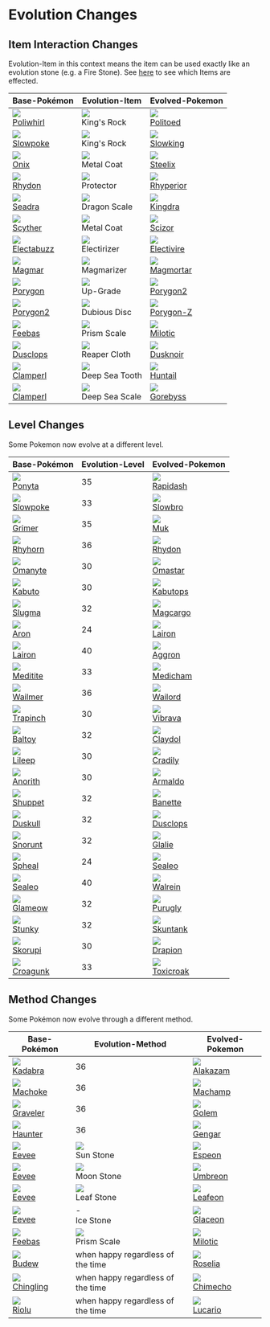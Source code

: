 # Evolution Changes

## Item Interaction Changes

Evolution-Item in this context means the item can be used exactly like an evolution stone (e.g. a Fire Stone). See [here](item_changes.md#Modified_Items) to see which Items are effected.

Base-Pokémon              | Evolution-Item                          | Evolved-Pokemon
---                       | ---                                     | ---
![][061]<br> [Poliwhirl]  | ![][kings-rock]<br>      King's Rock    | ![][186]<br> [Politoed]
![][079]<br> [Slowpoke]   | ![][kings-rock]<br>      King's Rock    | ![][199]<br> [Slowking]
![][095]<br> [Onix]       | ![][metal-coat]<br>      Metal Coat     | ![][208]<br> [Steelix]
![][112]<br> [Rhydon]     | ![][protector]<br>       Protector      | ![][464]<br> [Rhyperior]
![][117]<br> [Seadra]     | ![][dragon-scale]<br>    Dragon Scale   | ![][230]<br> [Kingdra]
![][123]<br> [Scyther]    | ![][metal-coat]<br>      Metal Coat     | ![][212]<br> [Scizor]
![][125]<br> [Electabuzz] | ![][electirizer]<br>     Electirizer    | ![][466]<br> [Electivire]
![][126]<br> [Magmar]     | ![][magmarizer]<br>      Magmarizer     | ![][467]<br> [Magmortar]
![][137]<br> [Porygon]    | ![][up-grade]<br>        Up-Grade       | ![][233]<br> [Porygon2]
![][233]<br> [Porygon2]   | ![][dubious-disc]<br>    Dubious Disc   | ![][474]<br> [Porygon-Z]
![][349]<br> [Feebas]     | ![][prism-scale]<br>     Prism Scale    | ![][350]<br> [Milotic]
![][356]<br> [Dusclops]   | ![][reaper-cloth]<br>    Reaper Cloth   | ![][477]<br> [Dusknoir]
![][366]<br> [Clamperl]   | ![][deep-sea-scale]<br>  Deep Sea Tooth | ![][367]<br> [Huntail]
![][366]<br> [Clamperl]   | ![][deep-sea-tooth]<br>  Deep Sea Scale | ![][368]<br> [Gorebyss]


## Level Changes

Some Pokemon now evolve at a different level.

Base-Pokémon            | Evolution-Level | Evolved-Pokemon
---                     | ---             | ---
![][077]<br> [Ponyta]   | 35              | ![][078]<br> [Rapidash]
![][079]<br> [Slowpoke] | 33              | ![][080]<br> [Slowbro]
![][088]<br> [Grimer]   | 35              | ![][089]<br> [Muk]
![][111]<br> [Rhyhorn]  | 36              | ![][112]<br> [Rhydon]
![][138]<br> [Omanyte]  | 30              | ![][139]<br> [Omastar]
![][140]<br> [Kabuto]   | 30              | ![][141]<br> [Kabutops]
![][218]<br> [Slugma]   | 32              | ![][219]<br> [Magcargo]
![][304]<br> [Aron]     | 24              | ![][305]<br> [Lairon]
![][305]<br> [Lairon]   | 40              | ![][306]<br> [Aggron]
![][307]<br> [Meditite] | 33              | ![][308]<br> [Medicham]
![][320]<br> [Wailmer]  | 36              | ![][321]<br> [Wailord]
![][328]<br> [Trapinch] | 30              | ![][329]<br> [Vibrava]
![][343]<br> [Baltoy]   | 32              | ![][344]<br> [Claydol]
![][345]<br> [Lileep]   | 30              | ![][346]<br> [Cradily]
![][347]<br> [Anorith]  | 30              | ![][348]<br> [Armaldo]
![][353]<br> [Shuppet]  | 32              | ![][354]<br> [Banette]
![][355]<br> [Duskull]  | 32              | ![][356]<br> [Dusclops]
![][361]<br> [Snorunt]  | 32              | ![][362]<br> [Glalie]
![][363]<br> [Spheal]   | 24              | ![][364]<br> [Sealeo]
![][364]<br> [Sealeo]   | 40              | ![][365]<br> [Walrein]
![][431]<br> [Glameow]  | 32              | ![][432]<br> [Purugly]
![][434]<br> [Stunky]   | 32              | ![][435]<br> [Skuntank]
![][451]<br> [Skorupi]  | 30              | ![][452]<br> [Drapion]
![][453]<br> [Croagunk] | 33              | ![][454]<br> [Toxicroak]

## Method Changes

Some Pokémon now evolve through a different method.

Base-Pokémon             | Evolution-Method                  | Evolved-Pokemon
---                      | ---                               | ---
![][064]<br> [Kadabra]   | 36                                | ![][065]<br> [Alakazam]
![][067]<br> [Machoke]   | 36                                | ![][068]<br> [Machamp]
![][075]<br> [Graveler]  | 36                                | ![][076]<br> [Golem]
![][093]<br> [Haunter]   | 36                                | ![][094]<br> [Gengar]
![][133]<br> [Eevee]     | ![][sun-stone]  <br> Sun Stone    | ![][196]<br> [Espeon]
![][133]<br> [Eevee]     | ![][moon-stone] <br> Moon Stone   | ![][197]<br> [Umbreon]
![][133]<br> [Eevee]     | ![][leaf-stone] <br> Leaf Stone   | ![][470]<br> [Leafeon]
![][133]<br> [Eevee]     | -               <br> Ice Stone    | ![][471]<br> [Glaceon]
![][349]<br> [Feebas]    | ![][prism-scale]<br> Prism Scale  | ![][350]<br> [Milotic]
![][406]<br> [Budew]     | when happy regardless of the time | ![][315]<br> [Roselia]
![][433]<br> [Chingling] | when happy regardless of the time | ![][358]<br> [Chimecho]
![][447]<br> [Riolu]     | when happy regardless of the time | ![][448]<br> [Lucario]

[Poliwhirl]: ../pokemon_changes/061/
[Kadabra]: ../pokemon_changes/064/
[Alakazam]: ../pokemon_changes/065/
[Machoke]: ../pokemon_changes/067/
[Machamp]: ../pokemon_changes/068/
[Graveler]: ../pokemon_changes/075/
[Golem]: ../pokemon_changes/076/
[Ponyta]: ../pokemon_changes/077/
[Rapidash]: ../pokemon_changes/078/
[Slowpoke]: ../pokemon_changes/079/
[Slowbro]: ../pokemon_changes/080/
[Grimer]: ../pokemon_changes/088/
[Muk]: ../pokemon_changes/089/
[Haunter]: ../pokemon_changes/093/
[Gengar]: ../pokemon_changes/094/
[Onix]: ../pokemon_changes/095/
[Rhyhorn]: ../pokemon_changes/111/
[Rhydon]: ../pokemon_changes/112/
[Seadra]: ../pokemon_changes/117/
[Scyther]: ../pokemon_changes/123/
[Electabuzz]: ../pokemon_changes/125/
[Magmar]: ../pokemon_changes/126/
[Eevee]: ../pokemon_changes/133/
[Porygon]: ../pokemon_changes/137/
[Omanyte]: ../pokemon_changes/138/
[Omastar]: ../pokemon_changes/139/
[Kabuto]: ../pokemon_changes/140/
[Kabutops]: ../pokemon_changes/141/
[Politoed]: ../pokemon_changes/186/
[Espeon]: ../pokemon_changes/196/
[Umbreon]: ../pokemon_changes/197/
[Slowking]: ../pokemon_changes/199/
[Steelix]: ../pokemon_changes/208/
[Scizor]: ../pokemon_changes/212/
[Slugma]: ../pokemon_changes/218/
[Magcargo]: ../pokemon_changes/219/
[Kingdra]: ../pokemon_changes/230/
[Porygon2]: ../pokemon_changes/233/
[Aron]: ../pokemon_changes/304/
[Lairon]: ../pokemon_changes/305/
[Aggron]: ../pokemon_changes/306/
[Meditite]: ../pokemon_changes/307/
[Medicham]: ../pokemon_changes/308/
[Roselia]: ../pokemon_changes/315/
[Wailmer]: ../pokemon_changes/320/
[Wailord]: ../pokemon_changes/321/
[Trapinch]: ../pokemon_changes/328/
[Vibrava]: ../pokemon_changes/329/
[Baltoy]: ../pokemon_changes/343/
[Claydol]: ../pokemon_changes/344/
[Lileep]: ../pokemon_changes/345/
[Cradily]: ../pokemon_changes/346/
[Anorith]: ../pokemon_changes/347/
[Armaldo]: ../pokemon_changes/348/
[Feebas]: ../pokemon_changes/349/
[Milotic]: ../pokemon_changes/350/
[Shuppet]: ../pokemon_changes/353/
[Banette]: ../pokemon_changes/354/
[Duskull]: ../pokemon_changes/355/
[Dusclops]: ../pokemon_changes/356/
[Chimecho]: ../pokemon_changes/358/
[Snorunt]: ../pokemon_changes/361/
[Glalie]: ../pokemon_changes/362/
[Spheal]: ../pokemon_changes/363/
[Sealeo]: ../pokemon_changes/364/
[Walrein]: ../pokemon_changes/365/
[Clamperl]: ../pokemon_changes/366/
[Huntail]: ../pokemon_changes/367/
[Gorebyss]: ../pokemon_changes/368/
[Budew]: ../pokemon_changes/406/
[Glameow]: ../pokemon_changes/431/
[Purugly]: ../pokemon_changes/432/
[Chingling]: ../pokemon_changes/433/
[Stunky]: ../pokemon_changes/434/
[Skuntank]: ../pokemon_changes/435/
[Riolu]: ../pokemon_changes/447/
[Lucario]: ../pokemon_changes/448/
[Skorupi]: ../pokemon_changes/451/
[Drapion]: ../pokemon_changes/452/
[Croagunk]: ../pokemon_changes/453/
[Toxicroak]: ../pokemon_changes/454/
[Rhyperior]: ../pokemon_changes/464/
[Electivire]: ../pokemon_changes/466/
[Magmortar]: ../pokemon_changes/467/
[Leafeon]: ../pokemon_changes/470/
[Glaceon]: ../pokemon_changes/471/
[Porygon-Z]: ../pokemon_changes/474/
[Dusknoir]: ../pokemon_changes/477/
[deep-sea-scale]: ./img/items/deep-sea-scale.png
[deep-sea-tooth]: ./img/items/deep-sea-tooth.png
[dragon-scale]: ./img/items/dragon-scale.png
[dubious-disc]: ./img/items/dubious-disc.png
[electirizer]: ./img/items/electirizer.png
[kings-rock]: ./img/items/kings-rock.png
[leaf-stone]: ./img/items/leaf-stone.png
[magmarizer]: ./img/items/magmarizer.png
[metal-coat]: ./img/items/metal-coat.png
[moon-stone]: ./img/items/moon-stone.png
[prism-scale]: ./img/items/prism-scale.png
[protector]: ./img/items/protector.png
[reaper-cloth]: ./img/items/reaper-cloth.png
[sun-stone]: ./img/items/sun-stone.png
[up-grade]: ./img/items/up-grade.png
[061]: ./img/pokemon/061.png
[064]: ./img/pokemon/064.png
[065]: ./img/pokemon/065.png
[067]: ./img/pokemon/067.png
[068]: ./img/pokemon/068.png
[075]: ./img/pokemon/075.png
[076]: ./img/pokemon/076.png
[077]: ./img/pokemon/077.png
[078]: ./img/pokemon/078.png
[079]: ./img/pokemon/079.png
[080]: ./img/pokemon/080.png
[088]: ./img/pokemon/088.png
[089]: ./img/pokemon/089.png
[093]: ./img/pokemon/093.png
[094]: ./img/pokemon/094.png
[095]: ./img/pokemon/095.png
[111]: ./img/pokemon/111.png
[112]: ./img/pokemon/112.png
[117]: ./img/pokemon/117.png
[123]: ./img/pokemon/123.png
[125]: ./img/pokemon/125.png
[126]: ./img/pokemon/126.png
[133]: ./img/pokemon/133.png
[137]: ./img/pokemon/137.png
[138]: ./img/pokemon/138.png
[139]: ./img/pokemon/139.png
[140]: ./img/pokemon/140.png
[141]: ./img/pokemon/141.png
[186]: ./img/pokemon/186.png
[196]: ./img/pokemon/196.png
[197]: ./img/pokemon/197.png
[199]: ./img/pokemon/199.png
[208]: ./img/pokemon/208.png
[212]: ./img/pokemon/212.png
[218]: ./img/pokemon/218.png
[219]: ./img/pokemon/219.png
[230]: ./img/pokemon/230.png
[233]: ./img/pokemon/233.png
[304]: ./img/pokemon/304.png
[305]: ./img/pokemon/305.png
[306]: ./img/pokemon/306.png
[307]: ./img/pokemon/307.png
[308]: ./img/pokemon/308.png
[315]: ./img/pokemon/315.png
[320]: ./img/pokemon/320.png
[321]: ./img/pokemon/321.png
[328]: ./img/pokemon/328.png
[329]: ./img/pokemon/329.png
[343]: ./img/pokemon/343.png
[344]: ./img/pokemon/344.png
[345]: ./img/pokemon/345.png
[346]: ./img/pokemon/346.png
[347]: ./img/pokemon/347.png
[348]: ./img/pokemon/348.png
[349]: ./img/pokemon/349.png
[350]: ./img/pokemon/350.png
[353]: ./img/pokemon/353.png
[354]: ./img/pokemon/354.png
[355]: ./img/pokemon/355.png
[356]: ./img/pokemon/356.png
[358]: ./img/pokemon/358.png
[361]: ./img/pokemon/361.png
[362]: ./img/pokemon/362.png
[363]: ./img/pokemon/363.png
[364]: ./img/pokemon/364.png
[365]: ./img/pokemon/365.png
[366]: ./img/pokemon/366.png
[367]: ./img/pokemon/367.png
[368]: ./img/pokemon/368.png
[406]: ./img/pokemon/406.png
[431]: ./img/pokemon/431.png
[432]: ./img/pokemon/432.png
[433]: ./img/pokemon/433.png
[434]: ./img/pokemon/434.png
[435]: ./img/pokemon/435.png
[447]: ./img/pokemon/447.png
[448]: ./img/pokemon/448.png
[451]: ./img/pokemon/451.png
[452]: ./img/pokemon/452.png
[453]: ./img/pokemon/453.png
[454]: ./img/pokemon/454.png
[464]: ./img/pokemon/464.png
[466]: ./img/pokemon/466.png
[467]: ./img/pokemon/467.png
[470]: ./img/pokemon/470.png
[471]: ./img/pokemon/471.png
[474]: ./img/pokemon/474.png
[477]: ./img/pokemon/477.png
